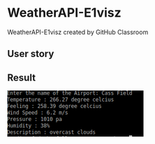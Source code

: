 # WeatherAPI-E1visz
WeatherAPI-E1visz created by GitHub Classroom


## User story


## Result
<img src="img/result.png">
